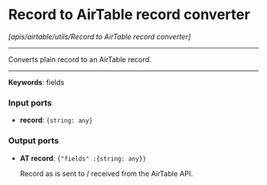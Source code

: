 # Record to AirTable record converter

_[apis/airtable/utils/Record to AirTable record converter]_

---

Converts plain record to an AirTable record.  

---

__Keywords__: fields

### Input ports

* __record__: ` {string: any} `

### Output ports

* __AT record__: ` {"fields" :{string: any}} `

    Record as is sent to / received from the AirTable API.  

